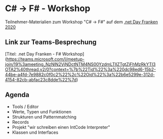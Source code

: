 # C# &rarr; F# - Workshop

Teilnehmer-Materialien zum Workshop "C# &rarr; F#"
auf dem [.net Day Franken 2020](https://www.dotnet-day-franken.de/)

## Link zur Teams-Besprechung

[Titel: .net Day Franken - F# Workshop]
(https://teams.microsoft.com/l/meetup-join/19%3ameeting_NzNlN2VjNDctNTM4NS00YzdmLTllZTgtZjFhMzRkYTI3OTA2%40thread.v2/0?context=%7b%22Tid%22%3a%220dc98ed6-15b2-44be-a4fd-7e9882c0f0c2%22%2c%22Oid%22%3a%22b6e5299e-312d-4154-82cb-abfac23c8dde%22%7d)

## Agenda

- Tools / Editor
- Werte, Typen und Funktionen
- Strukturen und Patternmatching
- Records
- Projekt "wir schreiben einen IntCode Interpreter"
- Klassen und Interfaces